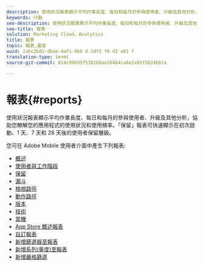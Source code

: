 ```yaml
---
description: 使用狀況報表顯示平均作業長度、每日和每月的參與使用者、升級及其他分析，協助您瞭解您的應用程式的使用狀況和使用頻率。「保留」報表可快速顯示在初次啟動、1 天、7 天和 28 天後的使用者保留層級。
keywords: 行動
seo-description: 使用狀況報表顯示平均作業長度、每日和每月的參與使用者、升級及其他分析，協助您瞭解您的應用程式的使用狀況和使用頻率。「保留」報表可快速顯示在初次啟動、1 天、7 天和 28 天後的使用者保留層級。
seo-title: 報表
solution: Marketing Cloud、Analytics
title: 報表
topic: 報表,量度
uuid: 2abc2bd1-dbae-4af1-9b8 d-1df2 f6 d3 a81 f
translation-type: tm+mt
source-git-commit: 814c99695f538160ae28484ca8e2a92f5b24bb1a

---
```



# 報表{#reports}

使用狀況報表顯示平均作業長度、每日和每月的參與使用者、升級及其他分析，協助您瞭解您的應用程式的使用狀況和使用頻率。「保留」報表可快速顯示在初次啟動、1 天、7 天和 28 天後的使用者保留層級。

您可在 Adobe Mobile 使用者介面中產生下列報表:

* [概述](/help/using/usage/usage-overview.md)
* [使用者與工作階段](/help/using/usage/users-sessions.md)
* [保留](/help/using/usage/reports-retention.md)
* [漏斗](/help/using/usage/reports-funnel.md)
* [檢視路徑](/help/using/usage/reports-view-paths.md)
* [動作路徑](/help/using/usage/reports-action-paths.md)
* [版本](/help/using/usage/c-reports-versions.md)
* [技術](/help/using/usage/reports-technology.md)
* [當機](/help/using/usage/c-crashes.md)
* [App Store 概述報表](/help/using/usage/c-app-store-store-performance.md)
* [自訂報表](/help/using/usage/reports-customize/reports-customize.md)
* [新增篩選器至報表](/help/using/usage/reports-customize/t-reports-customize.md)
* [新增系列(量度)至報表](/help/using/usage/reports-customize/t-reports-series.md)
* [新增嚴格篩選](/help/using/usage/reports-customize/t-sticky-filter.md)
